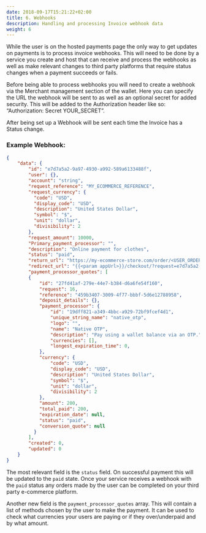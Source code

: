 ```yaml
---
date: 2018-09-17T15:21:22+02:00
title: 6. Webhooks
description: Handling and processing Invoice webhook data
weight: 6
---
```


While the user is on the hosted payments page the only way to get updates on payments is to process invoice webhooks. This will need to be done by a service you create and host that can receive and process the webhooks as well as make relevant changes to third party platforms that require status changes when a payment succeeds or fails.

Before being able to process webhooks you will need to create a webhook via the Merchant management section of the wallet. Here you can specify the URL the webhook will be sent to as well as an optional secret for added security. This will be added to the Authorization header like so: “Authorization: Secret YOUR_SECRET”.

After being set up a Webhook will be sent each time the Invoice has a Status change.

### Example Webhook:

```json
{
    "data": {
        "id": "e7d7a5a2-9a97-4930-a992-589a6133488f",
        "user": {},
        "account": "string",
        "request_reference": "MY_ECOMMERCE_REFERENCE",
        "request_currency": {
          "code": "USD",
          "display_code": "USD",
          "description": "United States Dollar",
          "symbol": "$",
          "unit": "dollar",
          "divisibility": 2
        },
        "request_amount": 10000,
        "Primary_payment_processor": "",
        "description": "Online payment for clothes",
        "status": "paid",
        "return_url": "https://my-ecommerce-store.com/order/<USER_ORDER_PAGE>",
        "redirect_url": "{{<param appUrl>}}/checkout/?request=e7d7a5a2-9a97-4930-a992-589a6133488f&return_url=https://my-ecommerce-store.com/order/<USER_ORDER_PAGE>",
        "payment_processor_quotes": [
        {
            "id": "27fd41af-279e-44e7-b384-d6a6fe54f160",
            "request": 16,
            "reference": "459b3407-3009-4f77-bbbf-5d6e12788958",
            "deposit_details": {},
            "payment_processor": {
                "id": "19dff821-a349-4bbc-a929-72bf9fcef4d1",
                "unique_string_name": "native_otp",
                "logo": "",
                "name": "Native OTP",
                "description": "Pay using a wallet balance via an OTP.",
                "currencies": [],
                "longest_expiration_time": 0,
            },
            "currency": {
                "code": "USD",
                "display_code": "USD",
                "description": "United States Dollar",
                "symbol": "$",
                "unit": "dollar",
                "divisibility": 2
            },
            "amount": 200,
            "total_paid": 200,
            "expiration_date": null,
            "status": "paid",
            "conversion_quote": null
          }
        ],
        "created": 0,
        "updated": 0
    }
}
```

The most relevant field is the `status` field. On successful payment this will be updated to the `paid` state. Once your service receives a webhook with the `paid` status any orders made by the user can be completed on your third party e-commerce platform.

Another new field is the `payment_processor_quotes` array. This will contain a list of methods chosen by the user to make the payment. It can be used to check what currencies your users are paying or if they over/underpaid and by what amount.
